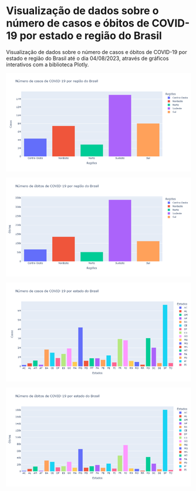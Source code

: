 # Visualização de dados sobre o número de casos e óbitos de COVID-19 por estado e região do Brasil

Visualização de dados sobre o número de casos e óbitos de COVID-19 por estado e região do Brasil até o dia 04/08/2023, através de gráficos interativos com a biblioteca Plotly.

![alt text](casos-covid-regiao.png)

![alt text](obitos-covid-regiao.png)

![alt text](casos-covid-estado.png)

![alt text](obitos-covid-estado.png)
